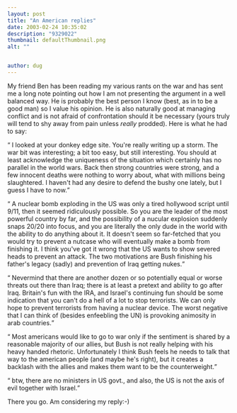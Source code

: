 ```yaml
---
layout: post
title: "An American replies"
date: 2003-02-24 10:35:02
description: "9329022"
thumbnail: defaultThumbnail.png
alt: ""


author: dug
---
```


<p>My friend Ben has been reading my various rants on the war and has sent me a long note pointing out how I am not presenting the argument in a well balanced way. He is probably the best person I know (best, as in to be a good man) so I value his opinion. He is also naturally good at managing conflict and is not afraid of confrontation should it be necessary (yours truly will tend to shy away from pain unless <em>really</em> prodded). Here is what he had to say:</p>

<p><q> I looked at your donkey edge site. You're really writing up a storm. The war bit was interesting; a bit too easy, but still interesting. You should at least acknowledge the uniqueness of the situation which certainly has no parallel in the world wars. Back then strong countries were strong, and a few innocent deaths were nothing to worry about, what with millions being slaughtered. I haven't had any desire to defend the bushy one lately, but I guess I have to now.</q></p>

<p><q> A nuclear bomb exploding in the US was only a tired hollywood script until 9/11, then it seemed ridiculously possible. So you are the leader of the most powerful country by far, and the possibility of a nucular explosion suddenly snaps 20/20 into focus, and you are literally the only dude in the world with the ability to do anything about it. It doesn't seem so far-fetched that you would try to prevent a nutcase who will eventually make a bomb from finishing it. I think you've got it wrong that the US wants to show severed heads to prevent an attack. The two motivations are Bush finishing his father's legacy (sadly) and prevention of Iraq getting nukes.</q></p>

<p><q> Nevermind that there are another dozen or so potentially equal or worse threats out there than Iraq; there is at least a pretext and ability to go after Iraq. Britain's fun with the <span class="caps">IRA, </span>and Israel's continuing fun should be some indication that you can't do a hell of a lot to stop terrorists. We can only hope to prevent terrorists from having a nuclear device. The worst negative that I can think of (besides enfeebling the UN) is provoking animosity in arab countries.</q></p>

<p><q> Most americans would like to go to war only if the sentiment is shared by a reasonable majority of our allies, but Bush is not really helping with his heavy handed rhetoric. Unfortunately I think Bush feels he needs to talk that way to the american people (and maybe he's right), but it creates a backlash with the allies and makes them want to be the counterweight.</q></p>

<p><q> btw, there are no ministers in US govt., and also, the US is not the axis of evil together with Israel.</q></p>

<p>There you go. Am considering my reply:-)</p>

